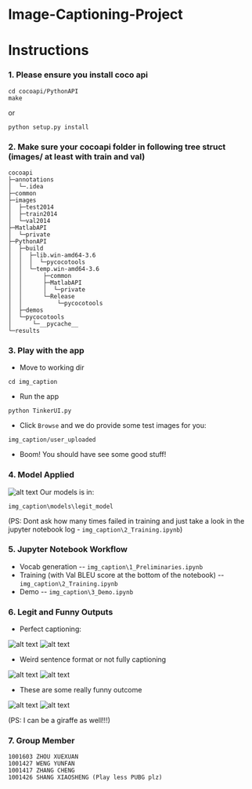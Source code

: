 # Image-Captioning-Project

# Instructions
### 1. Please ensure you install coco api
```
cd cocoapi/PythonAPI
make
```
or 
```
python setup.py install
```
### 2. Make sure your cocoapi folder in following tree struct (images/ at least with train and val)
```
cocoapi
├─annotations
│  └─.idea
├─common
├─images
│  ├─test2014
│  ├─train2014
│  └─val2014
├─MatlabAPI
│  └─private
├─PythonAPI
│  ├─build
│  │  ├─lib.win-amd64-3.6
│  │  │  └─pycocotools
│  │  └─temp.win-amd64-3.6
│  │      ├─common
│  │      ├─MatlabAPI
│  │      │  └─private
│  │      └─Release
│  │          └─pycocotools
│  ├─demos
│  └─pycocotools
│      └─__pycache__
└─results
```

### 3. Play with the app

* Move to working dir
```
cd img_caption
```
* Run the app
```
python TinkerUI.py
```
* Click ```Browse``` and we do provide some test images for you:
```
img_caption/user_uploaded
```
* Boom! You should have see some good stuff!

### 4. Model Applied
![alt text](https://github.com/Joe627487136/img_caption_project/blob/master/img_caption/images/encoder-decoder.png)
Our models is in:
```
img_caption\models\legit_model
```
(PS: Dont ask how many times failed in training and just take a look in the jupyter notebook log - ```img_caption\2_Training.ipynb```)


### 5. Jupyter Notebook Workflow
* Vocab generation -- ```img_caption\1_Preliminaries.ipynb```
* Training (with Val BLEU score at the bottom of the notebook) -- ```img_caption\2_Training.ipynb```
* Demo -- ```img_caption\3_Demo.ipynb```

### 6. Legit and Funny Outputs
* Perfect captioning:

![alt text](https://github.com/Joe627487136/img_caption_project/blob/master/img_caption/out_result/Plane_legit.png)
![alt text](https://github.com/Joe627487136/img_caption_project/blob/master/img_caption/out_result/Tennis_legit.png)

* Weird sentence format or not fully captioning

![alt text](https://github.com/Joe627487136/img_caption_project/blob/master/img_caption/out_result/Dog_legit.png)
![alt text](https://github.com/Joe627487136/img_caption_project/blob/master/img_caption/out_result/Moto_partial.png)

* These are some really funny outcome

![alt text](https://github.com/Joe627487136/img_caption_project/blob/master/img_caption/out_result/Taxi_bad.png)
![alt text](https://github.com/Joe627487136/img_caption_project/blob/master/img_caption/out_result/Bear_bad.png)

(PS: I can be a giraffe as well!!!)


### 7. Group Member

```
1001603 ZHOU XUEXUAN
1001427 WENG YUNFAN
1001417 ZHANG CHENG
1001426 SHANG XIAOSHENG (Play less PUBG plz)
```





